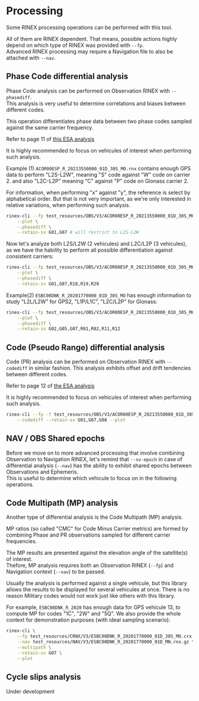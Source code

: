 Processing
==========

Some RINEX processing operations can be performed with this tool.

All of them are RINEX dependent. That means,
possible actions highly depend on which type of RINEX was provided with `--fp`.  
Advanced RINEX processing may require a Navigation file
to also be attached with `--nav`.

## Phase Code differential analysis

Phase Code analysis can be performed on Observation RINEX with `--phasediff`.  
This analysis is very useful to determine correlations
and biases between different codes.

This operation differentiates phase data
between two phase codes sampled against the same carrier frequency.

Refer to page 11 of
[this ESA analysis](http://navigation-office.esa.int/attachments_12649498_1_Reichel_5thGalSciCol_2015.pdf)

It is highly recommended to focus on vehicules of interest 
when performing such analysis.

Example (1) `ACOR00ESP_R_20213550000_01D_30S_MO.rnx` contains enough GPS data 
to perform "L2S-L2W", meaning "S" code against "W" code on carrier 2.
and also "L2C-L2P" meaning "C" against "P" code on Glonass carrier 2.

For information, when performing "x" against "y", the reference is select by alphabetical order.
But that is not very important, as we're only interested in relative variations, when
performing such analysis.

```bash
rinex-cli --fp test_resources/OBS/V3/ACOR00ESP_R_20213550000_01D_30S_MO.rnx \
    --plot \
    --phasediff \
    --retain-sv G01,G07 # will restrict to L2S-L2W
```

Now let's analyze both L2S/L2W (2 vehicules) and L2C/L2P (3 vehicules),
as we have the hability to perform
all possible differentiation against consistent carriers:

```bash
rinex-cli --fp test_resources/OBS/V3/ACOR00ESP_R_20213550000_01D_30S_MO.rnx \
    --plot \
    --phasediff \
    --retain-sv G01,G07,R18,R19,R20 
```

Example(2) `ESBC00DNK_R_20201770000_01D_30S_MO` has enough information
to study "L2L/L2W" for GPS2, "L1P/L1C", "L2C/L2P" for Glonass:

```bash
rinex-cli --fp test_resources/OBS/V3/ACOR00ESP_R_20213550000_01D_30S_MO.rnx \
    --plot \
    --phasediff \
    --retain-sv G02,G05,G07,R01,R02,R11,R12
```

## Code (Pseudo Range) differential analysis

Code (PR) analysis can be performed on Observation RINEX with `--codediff`
in similar fashion.
This analysis exhibits offset and drift tendencies between different codes.

Refer to page 12 of
[the ESA analysis](http://navigation-office.esa.int/attachments_12649498_1_Reichel_5thGalSciCol_2015.pdf)

It is highly recommended to focus on vehicules of interest 
when performing such analysis.

```bash
rinex-cli --fp -f test_resources/OBS/V3/ACOR00ESP_R_20213550000_01D_30S_MO.rnx \
    --codediff --retain-sv G01,G07,G08 --plot 
```

## NAV / OBS Shared epochs

Before we move on to more advanced processing that involve
combining Observation to Navigation RINEX,
let's remind that `--sv-epoch` in case of differential analysis (`--nav`)
has the ability to exhibit shared epochs between Observations and Ephemeris.  
This is useful to determine which vehicule to focus on in the following operations.

## Code Multipath (MP) analysis

Another type of differential analysis is the Code Multipath (MP) analysis.

MP ratios (so called "CMC" for Code Minus Carrier metrics) 
are formed by combining Phase and PR observations sampled for different carrier frequencies.

The MP results are presented against the elevation angle of the satellite(s) of interest.  
Thefore, MP analysis requires both an Observation RINEX (`--fp`) and Navigation context (`--nav`)
to be passed.

Usually the analysis is performed against a single vehicule, but this library
allows the results to be displayed for several vehicules at once.
There is no reason Military codes would not work just like others with this library.

For example, `ESBC00DNK_R_2020` has enough data for GPS vehicule 13,
to compute MP for codes "1C", "2W" and "5Q".
We also provide the whole context for demonstration purposes (with ideal sampling scenario):

```bash
rinex-cli \
    --fp test_resources/CRNX/V3/ESBC00DNK_R_20201770000_01D_30S_MO.crx.gz \
    --nav test_resources/NAV/V3/ESBC00DNK_R_20201770000_01D_MN.rnx.gz \
    --multipath \
    --retain-sv G07 \
    --plot 
```

## Cycle slips analysis

Under development
